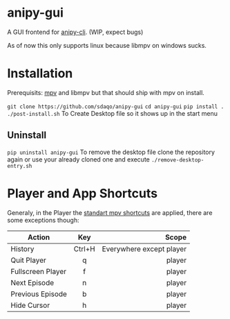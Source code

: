 # anipy-gui

A GUI frontend for [anipy-cli](https://github.com/sdaqo/anipy-cli). (WIP, expect bugs)

As of now this only supports linux because libmpv on windows sucks.

# Installation

Prerequisits: [mpv](https://mpv.io) and libmpv but that should ship with mpv on install.

`git clone https://github.com/sdaqo/anipy-gui`
`cd anipy-gui`
`pip install .`
`./post-install.sh` To Create Desktop file so it shows up in the start menu

## Uninstall

`pip uninstall anipy-gui`
To remove the desktop file clone the repository again or use your already cloned one and execute `./remove-desktop-entry.sh`

# Player and App Shortcuts

Generaly, in the Player the [standart mpv shortcuts](https://mpv.io/manual/master/#keyboard-control) are applied, there are some exceptions though:

| Action            |  Key   |                    Scope |
| ----------------- | :----: | -----------------------: |
| History           | Ctrl+H | Everywhere except player |
| Quit Player       |   q    |                   player |
| Fullscreen Player |   f    |                   player |
| Next Episode      |   n    |                   player |
| Previous Episode  |   b    |                   player |
| Hide Cursor       |   h    |                   player |
